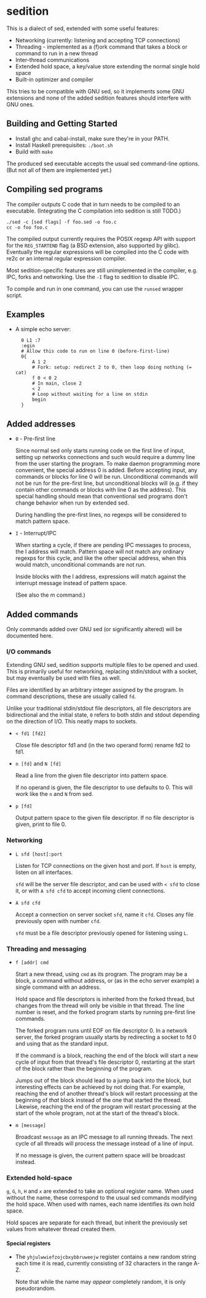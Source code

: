 sedition
========

This is a dialect of sed, extended with some useful features:

* Networking (currently: listening and accepting TCP connections)
* Threading - implemented as a (f)ork command that takes a block or command to
  run in a new thread
* Inter-thread communications
* Extended hold space, a key/value store extending the normal single hold space
* Built-in optimizer and compiler

This tries to be compatible with GNU sed, so it implements some GNU extensions
and none of the added sedition features should interfere with GNU ones.


## Building and Getting Started

* Install ghc and cabal-install, make sure they're in your PATH.
* Install Haskell prerequisites: `./boot.sh`
* Build with `make`

The produced sed executable accepts the usual sed command-line options. (But
not all of them are implemented yet.)


## Compiling sed programs

The compiler outputs C code that in turn needs to be compiled to an executable.
(Integrating the C compilation into sedition is still TODO.)

    ./sed -c [sed flags] -f foo.sed -o foo.c
    cc -o foo foo.c

The compiled output currently requires the POSIX regexp API with support for
the `REG_STARTEND` flag (a BSD extension, also supported by glibc). Eventually
the regular expressions will be compiled into the C code with re2c or an
internal regular expression compiler.

Most sedition-specific features are still unimplemented in the compiler, e.g.
IPC, forks and networking. Use the `-I` flag to sedition to disable IPC.

To compile and run in one command, you can use the `runsed` wrapper script.


## Examples

* A simple echo server:

        0 L1 :7
        :egin
        # Allow this code to run on line 0 (before-first-line)
        0{
            A 1 2
            # Fork: setup: redirect 2 to 0, then loop doing nothing (= cat)
            f 0 < 0 2
            # In main, close 2
            < 2
            # Loop without waiting for a line on stdin
            begin
        }


## Added addresses

* `0` - Pre-first line

    Since normal sed only starts running code on the first line of input,
    setting up networks connections and such would require a dummy line from
    the user starting the program.
    To make daemon programming more convenient, the special address 0 is
    added. Before accepting input, any commands or blocks for line 0 will
    be run. Unconditional commands will not be run for the pre-first line,
    but unconditional blocks will (e.g. if they contain other commands or
    blocks with line 0 as the address).
    This special handling should mean that conventional sed programs don't
    change behavior when run by extended sed.

    During handling the pre-first lines, no regexps will be considered to
    match pattern space.

* `I` - Interrupt/IPC

    When starting a cycle, if there are pending IPC messages to process,
    the I address will match. Pattern space will not match any ordinary
    regexps for this cycle, and like the other special address, when this
    would match, unconditional commands are not run.

    Inside blocks with the I address, expressions will match against the
    interrupt message instead of pattern space.

    (See also the m command.)


## Added commands

Only commands added over GNU sed (or significantly altered) will be documented
here.


### I/O commands

Extending GNU sed, sedition supports multiple files to be opened and used. This
is primarily useful for networking, replacing stdin/stdout with a socket, but
may eventually be used with files as well.

Files are identified by an arbitrary integer assigned by the program. In
command descriptions, these are usually called `fd`.

Unlike your traditional stdin/stdout file descriptors, all file descriptors are
bidirectional and the initial state, `0` refers to both stdin and stdout
depending on the direction of I/O. This neatly maps to sockets.

* `< fd1 [fd2]`

  Close file descriptor fd1 and (in the two operand form) rename fd2 to fd1.

* `n [fd]` and `N [fd]`

  Read a line from the given file descriptor into pattern space.

  If no operand is given, the file descriptor to use defaults to 0. This will
  work like the `n` and `N` from sed.

* `p [fd]`

  Output pattern space to the given file descriptor. If no file descriptor is
  given, print to file 0.


### Networking

* `L sfd [host]:port`

  Listen for TCP connections on the given host and port. If `host` is empty,
  listen on all interfaces.

  `sfd` will be the server file descriptor, and can be used with `< sfd` to
  close it, or with `A sfd cfd` to accept incoming client connections.

* `A sfd cfd`

  Accept a connection on server socket `sfd`, name it `cfd`. Closes any file
  previously open with number `cfd`.

  `sfd` must be a file descriptor previously opened for listening using `L`.


### Threading and messaging

* `f [addr] cmd`

  Start a new thread, using `cmd` as its program. The program may be a block,
  a command without address, or (as in the echo server example) a single
  command with an address.

  Hold space and file descriptors is inherited from the forked thread, but
  changes from the thread will only be visible in that thread.
  The line number is reset, and the forked program starts by running pre-first
  line commands.

  The forked program runs until EOF on file descriptor 0. In a network server,
  the forked program usually starts by redirecting a socket to fd 0 and using
  that as the standard input.

  If the command is a block, reaching the end of the block will start a new
  cycle of input from that thread's file descriptor 0, restarting at the start
  of the block rather than the beginning of the program.

  Jumps out of the block should lead to a jump back into the block, but
  interesting effects can be achieved by not doing that. For example, reaching
  the end of another thread's block will restart processing at the beginning of
  *that* block instead of the one that started the thread. Likewise, reaching
  the end of the program will restart processing at the start of the whole
  program, not at the start of the thread's block.

* `m [message]`

  Broadcast `message` as an IPC message to all running threads. The next cycle
  of all threads will process the message instead of a line of input.

  If no message is given, the current pattern space will be broadcast instead.


### Extended hold-space

`g`, `G`, `h`, `H` and `x` are extended to take an optional register name. When
used without the name, these correspond to the usual sed commands modifying the
hold space. When used with names, each name identifies its own hold space.

Hold spaces are separate for each thread, but inherit the previously set values
from whatever thread created them.


#### Special registers

* The `yhjulwwiefzojcbxybbruweejw` register contains a new random string each
  time it is read, currently consisting of 32 characters in the range A-Z.

  Note that while the name may *appear* completely random, it is only pseudorandom.
